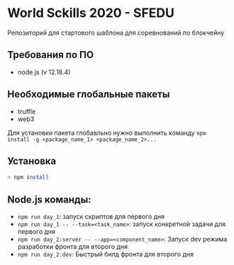 # World Sckills 2020 - SFEDU

Репозиторий для стартового шаблона для соревнований по блокчейну

## Требования по ПО

- node.js (v 12.18.4)

## Необходимые глобальные пакеты

- truffle
- web3

Для установки пакета глобавльно нужно выполнить команду `npm install -g <package_name_1> <package_name_2>...`

## Установка

```bash
> npm install
```

## Node.js команды:

- `npm run day_1`: запуск скриптов для первого дня
- `npm run day_1 -- --task=<task_name>`: запуск конкретной задачи для первого дня
- `npm run day_2:server -- --app=<component_name>`: Запуск dev режима разработки фронта для второго дня
- `npm run day_2:dev`: Быстрый билд фронта для второго дня
